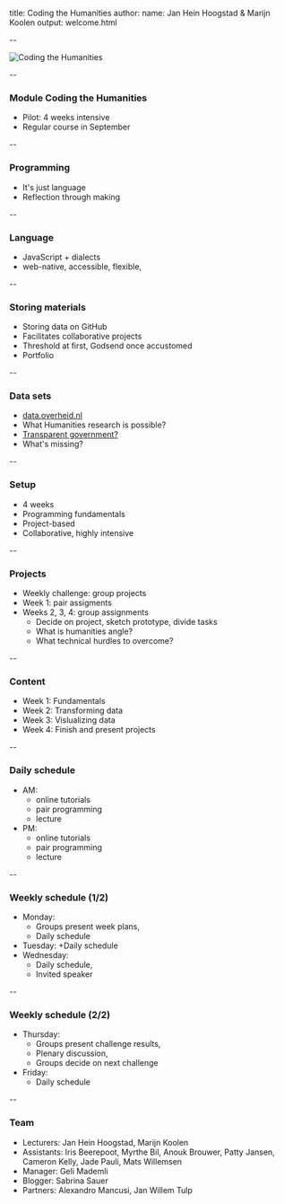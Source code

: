 title: Coding the Humanities
author:
	name: Jan Hein Hoogstad & Marijn Koolen
output: welcome.html

--

![Coding the Humanities](images/cth-logo.svg)

--

### Module Coding the Humanities

+ Pilot: 4 weeks intensive 
+ Regular course in September

--

### Programming

+ It's just language
+ Reflection through making

--

### Language 

+ JavaScript + dialects
+ web-native, accessible, flexible, 

--

### Storing materials

+ Storing data on GitHub
+ Facilitates collaborative projects
+ Threshold at first, Godsend once accustomed
+ Portfolio

--

### Data sets

+ [data.overheid.nl](https://data.overheid.nl/)
+ What Humanities research is possible?
+ [Transparent government?](https://medium.com/gov-transparency/open-data-portal-netherlands-broken-links-ee6117ee10b3)
+ What's missing?

--

### Setup

+ 4 weeks
+ Programming fundamentals
+ Project-based
+ Collaborative, highly intensive

--

### Projects

+ Weekly challenge: group projects
+ Week 1: pair assigments
+ Weeks 2, 3, 4: group assignments
  + Decide on project, sketch prototype, divide tasks
  + What is humanities angle?
  + What technical hurdles to overcome?


-- 

### Content

+ Week 1: Fundamentals
+ Week 2: Transforming data
+ Week 3: Vislualizing data
+ Week 4: Finish and present projects

--

### Daily schedule

+ AM: 
  + online tutorials
  + pair programming
  + lecture
+ PM: 
  + online tutorials
  + pair programming
  + lecture

--

### Weekly schedule (1/2)

+ Monday: 
  + Groups present week plans, 
  + Daily schedule
+ Tuesday: 
  +Daily schedule
+ Wednesday: 
  + Daily schedule, 
  + Invited speaker

--

### Weekly schedule (2/2)

+ Thursday: 
  + Groups present challenge results, 
  + Plenary discussion, 
  + Groups decide on next challenge
+ Friday: 
  + Daily schedule

--

### Team

+ Lecturers: Jan Hein Hoogstad, Marijn Koolen
+ Assistants: Iris Beerepoot, Myrthe Bil, Anouk Brouwer, Patty Jansen, Cameron Kelly, Jade Pauli, Mats Willemsen
+ Manager: Geli Mademli
+ Blogger: Sabrina Sauer
+ Partners: Alexandro Mancusi, Jan Willem Tulp
